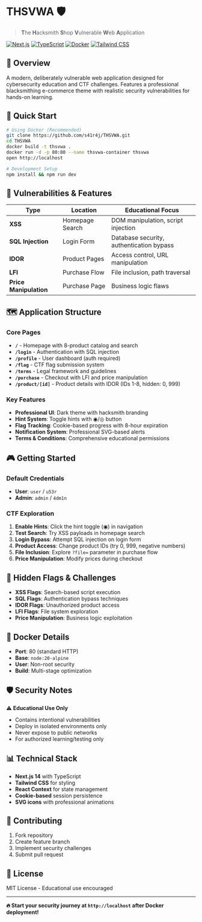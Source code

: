 # THSVWA 🛡️
> **T**he **H**acksmith **S**hop **V**ulnerable **W**eb **A**pplication

[![Next.js](https://img.shields.io/badge/Next.js-14.2.31-black?logo=next.js)](https://nextjs.org/)
[![TypeScript](https://img.shields.io/badge/TypeScript-5.6.3-blue?logo=typescript)](https://www.typescriptlang.org/)
[![Docker](https://img.shields.io/badge/Docker-Ready-blue?logo=docker)](https://www.docker.com/)
[![Tailwind CSS](https://img.shields.io/badge/Tailwind-3.4.13-38B2AC?logo=tailwind-css)](https://tailwindcss.com/)

## 🎯 Overview

A modern, deliberately vulnerable web application designed for cybersecurity education and CTF challenges. Features a professional blacksmithing e-commerce theme with realistic security vulnerabilities for hands-on learning.

## 🚀 Quick Start

```bash
# Using Docker (Recommended)
git clone https://github.com/s41r4j/THSVWA.git
cd THSVWA
docker build -t thsvwa .
docker run -d -p 80:80 --name thsvwa-container thsvwa
open http://localhost

# Development Setup
npm install && npm run dev
```

## 🔐 Vulnerabilities & Features

| Type | Location | Educational Focus |
|------|----------|-------------------|
| **XSS** | Homepage Search | DOM manipulation, script injection |
| **SQL Injection** | Login Form | Database security, authentication bypass |
| **IDOR** | Product Pages | Access control, URL manipulation |
| **LFI** | Purchase Flow | File inclusion, path traversal |
| **Price Manipulation** | Purchase Page | Business logic flaws |

## 🗺️ Application Structure

### Core Pages
- **`/`** - Homepage with 8-product catalog and search
- **`/login`** - Authentication with SQL injection
- **`/profile`** - User dashboard (auth required)
- **`/flag`** - CTF flag submission system
- **`/terms`** - Legal framework and guidelines
- **`/purchase`** - Checkout with LFI and price manipulation
- **`/product/[id]`** - Product details with IDOR (IDs 1-8, hidden: 0, 999)

### Key Features
- **Professional UI**: Dark theme with hacksmith branding
- **Hint System**: Toggle hints with ◉/◎ button
- **Flag Tracking**: Cookie-based progress with 8-hour expiration
- **Notification System**: Professional SVG-based alerts
- **Terms & Conditions**: Comprehensive educational permissions

## 🎮 Getting Started

### Default Credentials
- **User**: `user` / `u53r`
- **Admin**: `admin` / `4dm1n`

### CTF Exploration
1. **Enable Hints**: Click the hint toggle (◉) in navigation
2. **Test Search**: Try XSS payloads in homepage search
3. **Login Bypass**: Attempt SQL injection on login form
4. **Product Access**: Change product IDs (try 0, 999, negative numbers)
5. **File Inclusion**: Explore `?file=` parameter in purchase flow
6. **Price Manipulation**: Modify prices during checkout

## 🔑 Hidden Flags & Challenges

- **XSS Flags**: Search-based script execution
- **SQL Flags**: Authentication bypass techniques  
- **IDOR Flags**: Unauthorized product access
- **LFI Flags**: File system exploration
- **Price Manipulation**: Business logic exploitation

## 🐳 Docker Details

- **Port**: 80 (standard HTTP)
- **Base**: `node:20-alpine`
- **User**: Non-root security
- **Build**: Multi-stage optimization

## 🛡️ Security Notes

⚠️ **Educational Use Only**
- Contains intentional vulnerabilities
- Deploy in isolated environments only
- Never expose to public networks
- For authorized learning/testing only

## 📊 Technical Stack

- **Next.js 14** with TypeScript
- **Tailwind CSS** for styling
- **React Context** for state management
- **Cookie-based** session persistence
- **SVG icons** with professional animations

## 🤝 Contributing

1. Fork repository
2. Create feature branch
3. Implement security challenges
4. Submit pull request

## 📄 License

MIT License - Educational use encouraged

---

**🔥 Start your security journey at `http://localhost` after Docker deployment!**
